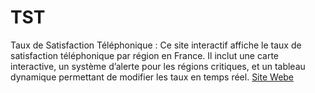 # TST
Taux de Satisfaction Téléphonique : Ce site interactif affiche le taux de satisfaction téléphonique par région en France. Il inclut une carte interactive, un système d’alerte pour les régions critiques, et un tableau dynamique permettant de modifier les taux en temps réel.
[Site Webe](tst.html)
